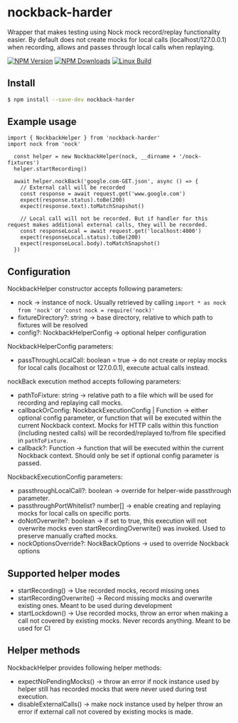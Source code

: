 # nockback-harder

Wrapper that makes testing using Nock mock record/replay functionality easier. 
By default does not create mocks for local calls (localhost/127.0.0.1) when recording, allows and passes through local calls when replaying.

  [![NPM Version][npm-image]][npm-url]
  [![NPM Downloads][downloads-image]][downloads-url]
  [![Linux Build][travis-image]][travis-url]

## Install

```sh
$ npm install --save-dev nockback-harder
```


## Example usage

```
import { NockbackHelper } from 'nockback-harder'
import nock from 'nock'

  const helper = new NockbackHelper(nock, __dirname + '/nock-fixtures')
  helper.startRecording()

  await helper.nockBack('google.com-GET.json', async () => {
    // External call will be recorded
    const response = await request.get('www.google.com')
    expect(response.status).toBe(200)
    expect(response.text).toMatchSnapshot()
    
    // Local call will not be recorded. But if handler for this request makes additional external calls, they will be recorded.
    const responseLocal = await request.get('localhost:4000')
    expect(responseLocal.status).toBe(200)
    expect(responseLocal.body).toMatchSnapshot()
  })
```

## Configuration

NockbackHelper constructor accepts following parameters:

* nock -> instance of nock. Usually retrieved by calling `import * as nock from 'nock'` or `'const nock = require('nock)'`
* fixtureDirectory?: string -> base directory, relative to which path to fixtures will be resolved
* config?: NockbackHelperConfig -> optional helper configuration

NockbackHelperConfig parameters:

* passThroughLocalCall: boolean = true -> do not create or replay mocks for local calls (localhost or 127.0.0.1), execute actual calls instead.

nockBack execution method accepts following parameters:

* pathToFixture: string -> relative path to a file which will be used for recording and replaying call mocks.
* callbackOrConfig: NockbackExecutionConfig | Function -> either optional config parameter, or function that will be executed within the current Nockback context. Mocks for HTTP calls within this function (including nested calls) will be recorded/replayed to/from file specified in `pathToFixture`.
* callback?: Function -> function that will be executed within the current Nockback context. Should only be set if optional config parameter is passed.

NockbackExecutionConfig parameters:

* passthroughLocalCall?: boolean -> override for helper-wide passthrough parameter.
* passthroughPortWhitelist? number[] -> enable creating and replaying mocks for local calls on specific ports.
* doNotOverwrite?: boolean -> if set to true, this execution will not overwrite mocks even startRecordingOverwrite() was invoked. Used to preserve manually crafted mocks.
* nockOptionsOverride?: NockBackOptions -> used to override Nockback options

## Supported helper modes

* startRecording() -> Use recorded mocks, record missing ones
* startRecordingOverwrite() -> Record missing mocks and overwrite existing ones. Meant to be used during development
* startLockdown() -> Use recorded mocks, throw an error when making a call not covered by existing mocks. Never records anything. Meant to be used for CI

## Helper methods

NockbackHelper provides following helper methods:

* expectNoPendingMocks() -> throw an error if nock instance used by helper still has recorded mocks that were never used during test execution.
* disableExternalCalls() -> make nock instance used by helper throw an error if external call not covered by existing mocks is made.

[npm-image]: https://img.shields.io/npm/v/nockback-harder.svg
[npm-url]: https://npmjs.org/package/nockback-harder
[downloads-image]: https://img.shields.io/npm/dm/nockback-harder.svg
[downloads-url]: https://npmjs.org/package/nockback-harder
[travis-image]: https://img.shields.io/travis/kibertoad/nockback-harder/master.svg?label=linux
[travis-url]: https://travis-ci.org/kibertoad/nockback-harder
